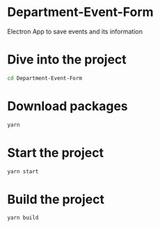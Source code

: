 # Department-Event-Form
Electron App to save events and its information

# Dive into the project
```bash
cd Department-Event-Form
```

# Download packages
```bash
yarn
```

# Start the project
```bash
yarn start
```

# Build the project
```bash
yarn build
```